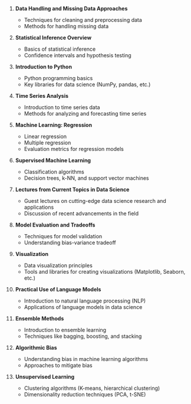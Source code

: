 1. **Data Handling and Missing Data Approaches**
   - Techniques for cleaning and preprocessing data
   - Methods for handling missing data

2. **Statistical Inference Overview**
   - Basics of statistical inference
   - Confidence intervals and hypothesis testing

3. **Introduction to Python**
   - Python programming basics
   - Key libraries for data science (NumPy, pandas, etc.)

4. **Time Series Analysis**
   - Introduction to time series data
   - Methods for analyzing and forecasting time series

5. **Machine Learning: Regression**
   - Linear regression
   - Multiple regression
   - Evaluation metrics for regression models

6. **Supervised Machine Learning**
   - Classification algorithms
   - Decision trees, k-NN, and support vector machines

7. **Lectures from Current Topics in Data Science**
   - Guest lectures on cutting-edge data science research and applications
   - Discussion of recent advancements in the field

8. **Model Evaluation and Tradeoffs**
   - Techniques for model validation
   - Understanding bias-variance tradeoff

9. **Visualization**
   - Data visualization principles
   - Tools and libraries for creating visualizations (Matplotlib, Seaborn, etc.)

10. **Practical Use of Language Models**
    - Introduction to natural language processing (NLP)
    - Applications of language models in data science

11. **Ensemble Methods**
    - Introduction to ensemble learning
    - Techniques like bagging, boosting, and stacking

12. **Algorithmic Bias**
    - Understanding bias in machine learning algorithms
    - Approaches to mitigate bias

13. **Unsupervised Learning**
    - Clustering algorithms (K-means, hierarchical clustering)
    - Dimensionality reduction techniques (PCA, t-SNE)


